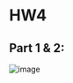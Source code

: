 # HW4


## Part 1 & 2:

![image](https://user-images.githubusercontent.com/44238558/112502342-607b4400-8d60-11eb-960e-c4e0fa25ee0d.png)

